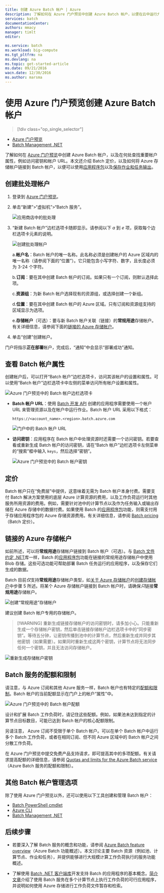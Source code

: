 ```yaml
---
title: 创建 Azure Batch 帐户 | Azure
description: 了解如何在 Azure 门户预览中创建 Azure Batch 帐户，以便在云中运行大规模并行工作负荷
services: batch
documentationCenter: 
authors: mmacy
manager: timlt
editor: 

ms.service: batch
ms.workload: big-compute
ms.tgt_pltfrm: na
ms.devlang: na
ms.topic: get-started-article
ms.date: 09/21/2016
wacn.date: 12/30/2016
ms.author: marsma
---
```


# 使用 Azure 门户预览创建 Azure Batch 帐户

> [!div class="op_single_selector"]
- [Azure 门户预览](./batch-account-create-portal.md)
- [Batch Management .NET](./batch-management-dotnet.md)

了解如何在 [Azure 门户预览][azure_portal]中创建 Azure Batch 帐户，以及在何处查找重要帐户属性，例如访问密钥和帐户 URL。本文还介绍 Batch 定价，以及如何将 Azure 存储帐户链接到 Batch 帐户，以便可以使用[应用程序包](./batch-application-packages.md)以及[保存作业和任务输出](./batch-task-output.md)。

## 创建批处理帐户

1. 登录到 [Azure 门户预览][azure_portal]。

2. 单击“新建”>“虚拟机”>“Batch 服务”。

	![应用商店中的批处理][marketplace_portal]  

3. “新建 Batch 帐户”边栏选项卡随即显示。请参阅以下 *a* 到 *e* 项，获取每个边栏选项卡元素的说明。

    ![创建批处理帐户][account_portal]  

	a.**帐户名**：Batch 帐户的唯一名称。此名称必须是创建帐户的 Azure 区域内的唯一名称（请参阅下面的“位置”）。它只能包含小写字符、数字，且长度必须为 3-24 个字符。

	b.**订阅**：要在其中创建 Batch 帐户的订阅。如果只有一个订阅，则默认选择此项。

	c.**资源组**：为新 Batch 帐户选择现有的资源组，或选择创建一个新组。

	d.**位置**：要在其中创建 Batch 帐户的 Azure 区域。只有订阅和资源组支持的区域显示为选项。

    e.**存储帐户**（可选）：要与新 Batch 帐户关联（链接）的**常规用途**存储帐户。有关详细信息，请参阅下面的[链接的 Azure 存储帐户](#linked-azure-storage-account)。

4. 单击“创建”创建帐户。

  门户将指示**正在部署**帐户，完成后，“通知”中会显示“部署成功”通知。

## 查看 Batch 帐户属性

创建帐户后，可以打开“Batch 帐户”边栏选项卡，访问其该帐户的设置和属性。可以使用“Batch 帐户”边栏选项卡中左侧的菜单访问所有帐户设置和属性。

![Azure 门户预览中的 Batch 帐户边栏选项卡][account_blade]  

* **Batch 帐户 URL**：使用 [Batch 开发 API](./batch-technical-overview.md#batch-development-apis/) 创建的应用程序需要使用一个帐户 URL 来管理资源以及在帐户中运行作业。Batch 帐户 URL 采用以下格式：

    `https://<account_name>.<region>.batch.azure.com`  

	![门户中的 Batch 帐户 URL][account_url]  

* **访问密钥**：应用程序在 Batch 帐户中处理资源时还需要一个访问密钥。若要查看或重新生成 Batch 帐户的访问密钥，请在“Batch 帐户”边栏选项卡左侧菜单的“搜索”框中输入 `keys`，然后选择“密钥”。

    ![Azure 门户预览中的 Batch 帐户密钥][account_keys]  

## 定价

Batch 帐户只在“免费层”中提供，这意味着无需为 Batch 帐户本身付费。需要支付 Batch 解决方案使用的底层 Azure 计算资源的费用，以及工作负荷运行时其他服务所用资源的费用。例如，需要针对池中的计算节点以及作为任务输入或输出存储在 Azure 存储中的数据付费。如果使用 Batch 的[应用程序包](./batch-application-packages.md)功能，则需支付用于存储应用程序包的 Azure 存储资源费用。有关详细信息，请参阅 [Batch pricing][batch_pricing]（Batch 定价）。

## 链接的 Azure 存储帐户 <a name="linked-azure-storage-account"></a>

如前所述，可以将**常规用途**存储帐户链接到 Batch 帐户（可选）。与 [Batch 文件约定 .NET](./batch-task-output.md)库一样，Batch 的[应用程序包](./batch-application-packages.md)功能在链接的常规用途存储帐户中使用 Blob 存储。这些可选功能可帮助部署 Batch 任务运行的应用程序，以及保存它们生成的数据。

Batch 目前*仅*支持**常规用途**存储帐户类型，如[关于 Azure 存储帐户](../storage/storage-create-storage-account.md)的[创建存储帐户](../storage/storage-create-storage-account.md#create-a-storage-account/)中步骤 5 所述。将某个 Azure 存储帐户链接到 Batch 帐户时，请确保*只*链接**常规用途**存储帐户。

![创建“常规用途”存储帐户][storage_account]  

建议创建 Batch 帐户专用的存储帐户。

>[!WARNING] 重新生成链接存储帐户的访问密钥时，请多加小心。只能重新生成一个存储帐户密钥，然后单击链接存储帐户边栏选项卡中的“同步密钥”。等待五分钟，让密钥传播到池中的计算节点，然后重新生成并同步其他密钥（如果需要）。如果同时重新生成这两个密钥，计算节点将无法同步任何一个密钥，并且无法访问存储帐户。

  ![重新生成存储帐户密钥][4]  

## Batch 服务的配额和限制

请注意，与 Azure 订阅和其他 Azure 服务一样，Batch 帐户也有特定的[配额和限制](./batch-quota-limit.md)。Batch 帐户的当前配额显示在门户上的帐户“属性”中。

![Azure 门户预览中的 Batch 帐户配额][quotas]  

设计和扩展 Batch 工作负荷时，请记住这些配额。例如，如果池未达到指定的计算节点目标数目，可能已达到 Batch 帐户的核心配额限制。

另请注意， Azure 订阅不受限于单个 Batch 帐户。可以在单个 Batch 帐户中运行多个 Batch 工作负荷，或者在相同订阅、但不同 Azure 区域中的 Batch 帐户之间分散工作负荷。

在 Azure 门户预览中提交免费产品支持请求，即可提高其中的多项配额。有关请求提高配额的详细信息，请参阅 [Quotas and limits for the Azure Batch service](./batch-quota-limit.md)（Azure Batch 服务的配额和限制）。

## 其他 Batch 帐户管理选项

除了使用 Azure 门户预览以外，还可以使用以下工具创建和管理 Batch 帐户：

* [Batch PowerShell cmdlet](./batch-powershell-cmdlets-get-started.md)
* [Azure CLI](../xplat-cli-install.md)
* [Batch Management .NET](./batch-management-dotnet.md)

## 后续步骤

* 若要深入了解 Batch 服务的概念和功能，请参阅 [Azure Batch feature overview](./batch-api-basics.md)（Azure Batch 功能概述）。本文讨论主要 Batch 资源（例如池、计算节点、作业和任务），并提供能够进行大规模计算工作负荷执行的服务功能概述。

* 了解使用 [Batch .NET 客户端库](./batch-dotnet-get-started.md)开发支持 Batch 的应用程序的基本概念。[简介文章](./batch-dotnet-get-started.md)介绍了使用 Batch 服务在多个计算节点上执行工作负荷的可行应用程序，并说明如何使用 Azure 存储进行工作负荷文件暂存和检索。

[api_net]: https://msdn.microsoft.com/zh-cn/library/azure/mt348682.aspx
[api_rest]: https://msdn.microsoft.com/zh-cn/library/azure/Dn820158.aspx

[azure_portal]: https://portal.azure.cn
[batch_pricing]: https://www.azure.cn/pricing/details/batch/

[4]: ./media/batch-account-create-portal/batch_acct_04.png "重新生成存储帐户密钥"
[marketplace_portal]: ./media/batch-account-create-portal/marketplace_batch.PNG
[account_blade]: ./media/batch-account-create-portal/batch_blade.png
[account_portal]: ./media/batch-account-create-portal/batch_acct_portal.png
[account_keys]: ./media/batch-account-create-portal/account_keys.PNG
[account_url]: ./media/batch-account-create-portal/account_url.png
[storage_account]: ./media/batch-account-create-portal/storage_account.png
[quotas]: ./media/batch-account-create-portal/quotas.png

<!---HONumber=Mooncake_1107_2016-->
